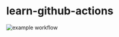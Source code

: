 # learn-github-actions

![example workflow](https://github.com/<OWNER>/<REPOSITORY>/actions/workflows/<WORKFLOW_FILE>/badge.svg)